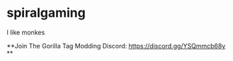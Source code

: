 # spiralgaming

I like monkes

**Join The Gorilla Tag Modding Discord: https://discord.gg/YSQmmcb68y **

